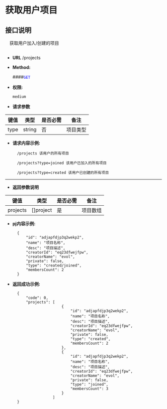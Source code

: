 # 获取用户项目

## 接口说明

　获取用户加入/创建的项目

## 


* **URL**
        /projects

* **Method:**
  
  ####<font color=blue>`GET`</font>

* **权限:**

  `medium`

*  **请求参数**

**键值** | **类型** | **是否必需** | **备注**
---------|----------|--------------|---------
type|string|否|项目类型

* **请求内容示例:**


        /projects 该用户的所有项目
        
        /projects?type=joined 该用户已加入的所有项目
        
        /projects?type=created 该用户已创建的所有项目
--- 
*  **返回参数说明**

**键值** | **类型** | **是否必需** | **备注**
---------|----------|--------------|---------
projects    |[]project |是 |项目数组

* **pj内容示例:**


        {
            "id": "adjapfdjp3q2wekp2",
            "name": "项目名称",
            "desc": "项目描述",
            "creatorId": "eq23dfwejfpw",
            "creatorName": "evol",
            "private": false,
            "type": "created/joined",
            "membersCount": 2
        } 

* **返回成功示例:**


        {
            "code": 0,
            "projects": [        
                            {
                                "id": "adjapfdjp3q2wekp2",
                                "name": "项目名称",
                                "desc": "项目描述",
                                "creatorId": "eq23dfwejfpw",
                                "creatorName": "evol",
                                "private": false,
                                "type": "created",
                                "membersCount": 2
                            },
                            {
                                "id": "adjapfdjp3q2wekp2",
                                "name": "项目名称",
                                "desc": "项目描述",
                                "creatorId": "eq23dfwejfpw",
                                "creatorName": "evol",
                                "private": false,
                                "type": "joined",
                                "membersCount": 3
                            }
                        ]
        } 



